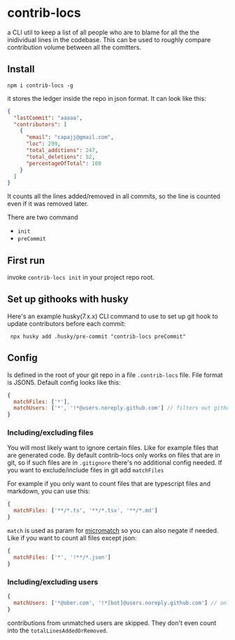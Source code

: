# contrib-locs

a CLI util to keep a list of all people who are to blame for all the the inidividual lines in the codebase. This can be used to roughly compare contribution volume between all the comitters.

## Install

```
npm i contrib-locs -g
```

it stores the ledger inside the repo in json format. It can look like this:

```json
{
  "lastCommit": "aaaaa",
  "contributors": [
    {
      "email": "capajj@gmail.com",
      "loc": 299,
      "total_additions": 247,
      "total_deletions": 52,
      "percentageOfTotal": 100
    }
  ]
}
```

It counts all the lines added/removed in all commits, so the line is counted even if it was removed later.

There are two command

- `init`
- `preCommit`

## First run

invoke `contrib-locs init` in your project repo root.

## Set up githooks with husky

Here's an example husky(7.x.x) CLI command to use to set up git hook to update contributors before each commit:

```
 npx husky add .husky/pre-commit "contrib-locs preCommit"
```

## Config

Is defined in the root of your git repo in a file `.contrib-locs` file. File format is JSON5.
Default config looks like this:

```js
{
  matchFiles: ['*'],
  matchUsers: ['*', '!*@users.noreply.github.com'] // filters out github bots
}
```

### Including/excluding files

You will most likely want to ignore certain files. Like for example files that are generated code.
By default contrib-locs only works on files that are in git, so if such files are in `.gitignore` there's no additional config needed.
If you want to exclude/include files in git add `matchFiles`

For example if you only want to count files that are typescript files and markdown, you can use this:

```js
{
  matchFiles: ['**/*.ts', '**/*.tsx', '**/*.md']
}
```

`match` is used as param for [micromatch](https://www.npmjs.com/package/micromatch) so you can also negate if needed. Like if you want to count all files except json:

```js
{
  matchFiles: ['*', '!**/*.json']
}
```

### Including/excluding users

```js
{
  matchUsers: ['*@uber.com', '!*[bot]@users.noreply.github.com'] // only people from uber domain will get counted, bots will be ignored
}
```

contributions from unmatched users are skipped. They don't even count into the `totalLinesAddedOrRemoved`.
